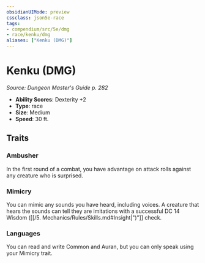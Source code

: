 ```yaml
---
obsidianUIMode: preview
cssclass: json5e-race
tags:
- compendium/src/5e/dmg
- race/kenku/dmg
aliases: ["Kenku (DMG)"]
---
```

# Kenku (DMG)
*Source: Dungeon Master's Guide p. 282*  

- **Ability Scores**: Dexterity +2
- **Type**: race
- **Size**: Medium
- **Speed**: 30 ft.

## Traits

### Ambusher

In the first round of a combat, you have advantage on attack rolls against any creature who is surprised.

### Mimicry

You can mimic any sounds you have heard, including voices. A creature that hears the sounds can tell they are imitations with a successful DC 14 Wisdom ([[/5. Mechanics/Rules/Skills.md#Insight|")"]] check.

### Languages

You can read and write Common and Auran, but you can only speak using your Mimicry trait.